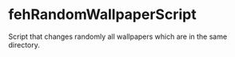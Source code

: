 # fehRandomWallpaperScript
Script that changes randomly all wallpapers which are in the same directory.
